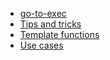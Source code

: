 * [go-to-exec](/)
* [Tips and tricks](./workflow.md)
* [Template functions](./template-functions.md)
* [Use cases](./use-cases.md)